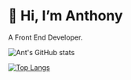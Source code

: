 # 👋 Hi, I’m Anthony
A Front End Developer.

![Ant's GitHub stats](https://github-readme-stats.vercel.app/api?username=antitheft&theme=tokyonight&hide=prs,stars,contribs,issues)

[![Top Langs](https://github-readme-stats.vercel.app/api/top-langs/?username=antitheft&theme=tokyonight&hide=ruby,Shell)](https://github.com/anuraghazra/github-readme-stats)
<!---
Antitheft/Antitheft is a ✨ special ✨ repository because its `README.md` (this file) appears on your GitHub profile.
You can click the Preview link to take a look at your changes.

- 👀 I’m interested in ...
- 
- 💞️ I’m looking to collaborate on ...
- 📫 How to reach me ...
--->
